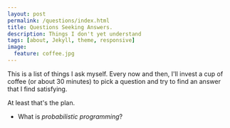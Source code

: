 ```yaml
---
layout: post
permalink: /questions/index.html
title: Questions Seeking Answers. 
description: Things I don't yet understand 
tags: [about, Jekyll, theme, responsive]
image:
  feature: coffee.jpg
---
```


This is a list of things I ask myself. 
Every now and then, I'll invest a cup of coffee (or about 30 minutes) to pick a question and try to find an answer that I find satisfying.

At least that's the plan.

* What is _probabilistic programming_?

